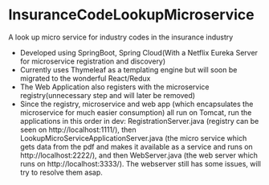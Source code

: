 # InsuranceCodeLookupMicroservice
A look up micro service for industry codes in the insurance industry
- Developed using SpringBoot, Spring Cloud(With a Netflix Eureka Server for microservice registration and discovery)
- Currently uses Thymeleaf as a templating engine but will soon be migrated to the wonderful React/Redux
- The Web Application also registers with the microservice registry(unnecessary step and will later be removed)
- Since the registry, microservice and web app (which encapsulates the microservice for much easier consumption) all run on Tomcat,
run the applications in this order in dev: RegistrationServer.java (registry can be seen on http://localhost:1111/), then 
LookupMicroServiceApplicationServer.java (the micro service which gets data from the pdf and makes it available as a service and runs on 
http://localhost:2222/), and then WebServer.java (the web server which runs on http://localhost:3333/). The webserver still has some issues, will try to resolve them asap.

